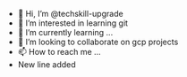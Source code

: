 - 👋 Hi, I’m @techskill-upgrade
- 👀 I’m interested in learning git
- 🌱 I’m currently learning ...
- 💞️ I’m looking to collaborate on gcp projects
- 📫 How to reach me ...
- New line added

<!---
techskill-upgrade/techskill-upgrade is a ✨ special ✨ repository because its `README.md` (this file) appears on your GitHub profile.
You can click the Preview link to take a look at your changes.
--->
